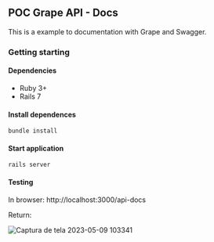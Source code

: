## POC Grape API - Docs

This is a example to documentation with Grape and Swagger.

### Getting starting

#### Dependencies

- Ruby 3+
- Rails 7

#### Install dependences

```
bundle install
```

#### Start application

```
rails server
```

#### Testing

In browser: http://localhost:3000/api-docs

Return:

![Captura de tela 2023-05-09 103341](https://github.com/acmesquita/poc-grape-api/assets/15862643/cc52b7a9-6db3-42df-a97b-49abb8e7efdb)
